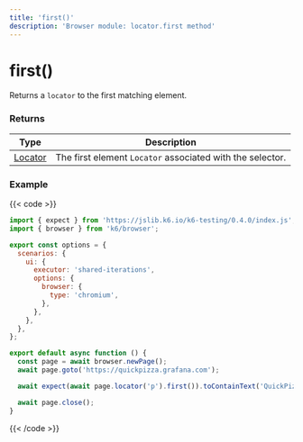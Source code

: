 ```yaml
---
title: 'first()'
description: 'Browser module: locator.first method'
---
```


# first()

Returns a `locator` to the first matching element.

### Returns

| Type                                                                                   | Description                                               |
| -------------------------------------------------------------------------------------- | --------------------------------------------------------- |
| [Locator](https://grafana.com/docs/k6/<K6_VERSION>/javascript-api/k6-browser/locator/) | The first element `Locator` associated with the selector. |

### Example

{{< code >}}

```javascript
import { expect } from 'https://jslib.k6.io/k6-testing/0.4.0/index.js';
import { browser } from 'k6/browser';

export const options = {
  scenarios: {
    ui: {
      executor: 'shared-iterations',
      options: {
        browser: {
          type: 'chromium',
        },
      },
    },
  },
};

export default async function () {
  const page = await browser.newPage();
  await page.goto('https://quickpizza.grafana.com');

  await expect(await page.locator('p').first()).toContainText('QuickPizza');

  await page.close();
}
```

{{< /code >}}
